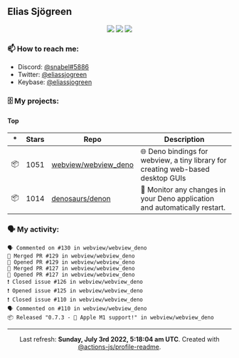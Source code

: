 ## Elias Sjögreen

<p align="center">
  <img src="https://img.shields.io/badge/🎂-dec. 2003-success" />
  <img src="https://img.shields.io/badge/🌎-Stockholm-informational" />
  <img src="https://img.shields.io/badge/👦-He/Him-informational" />
</p>

### 📫 How to reach me:

- Discord: [@snabel#5886](https://discord.com/users/267978757799673866)
- Twitter: [@eliassjogreen](https://twitter.com/eliassjogreen)
- Keybase: [@eliassjogreen](https://keybase.io/eliassjogreen)

### 🗄 My projects:

#### Top
|*|Stars|Repo|Description|
|---|---|---|---|
| 📦 | 1051 | [webview/webview_deno](https://github.com/webview/webview_deno) | 🌐 Deno bindings for webview, a tiny library for creating web-based desktop GUIs |
| 📦 | 1014 | [denosaurs/denon](https://github.com/denosaurs/denon) | 👀 Monitor any changes in your Deno application and automatically restart. |

### 🗣 My activity:

```
🗣 Commented on #130 in webview/webview_deno
🎉 Merged PR #129 in webview/webview_deno
💪 Opened PR #129 in webview/webview_deno
🎉 Merged PR #127 in webview/webview_deno
💪 Opened PR #127 in webview/webview_deno
❗️ Closed issue #126 in webview/webview_deno
❗️ Opened issue #125 in webview/webview_deno
❗️ Closed issue #110 in webview/webview_deno
🗣 Commented on #110 in webview/webview_deno
📦 Released "0.7.3 - 🍎 Apple M1 support!" in webview/webview_deno
```

------------
<p align="center">Last refresh: <b>Sunday, July 3rd 2022, 5:18:04 am UTC</b>. Created with <a href=https://github.com/marketplace/actions/profile-readme>@actions-js/profile-readme</a>.</p>
